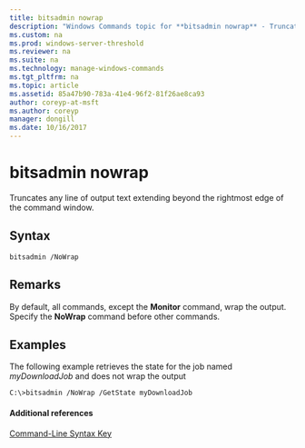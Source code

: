 ```yaml
---
title: bitsadmin nowrap
description: "Windows Commands topic for **bitsadmin nowrap** - Truncates any line of output text extending beyond the rightmost edge of the command window."
ms.custom: na
ms.prod: windows-server-threshold
ms.reviewer: na
ms.suite: na
ms.technology: manage-windows-commands
ms.tgt_pltfrm: na
ms.topic: article
ms.assetid: 85a47b90-783a-41e4-96f2-81f26ae8ca93
author: coreyp-at-msft
ms.author: coreyp
manager: dongill
ms.date: 10/16/2017
---
```


# bitsadmin nowrap



Truncates any line of output text extending beyond the rightmost edge of the command window.

## Syntax

```
bitsadmin /NoWrap
```

## Remarks

By default, all commands, except the **Monitor** command, wrap the output. Specify the **NoWrap** command before other commands.

## <a name="BKMK_examples"></a>Examples

The following example retrieves the state for the job named *myDownloadJob* and does not wrap the output
```
C:\>bitsadmin /NoWrap /GetState myDownloadJob
```

#### Additional references

[Command-Line Syntax Key](command-line-syntax-key.md)